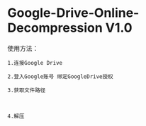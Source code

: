 # Google-Drive-Online-Decompression V1.0
使用方法：

    1.连接Google Drive
    
    2.登入Google账号 绑定GoogleDrive授权
    
    3.获取文件路径
    
    
    
    4.解压
